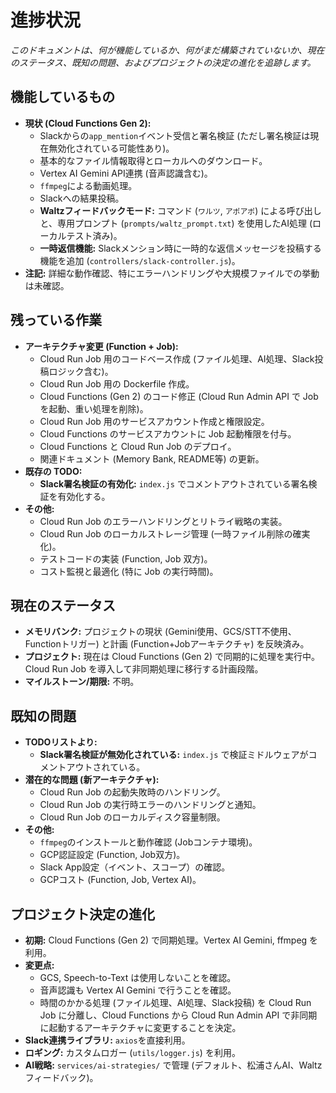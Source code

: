 # 進捗状況

*このドキュメントは、何が機能しているか、何がまだ構築されていないか、現在のステータス、既知の問題、およびプロジェクトの決定の進化を追跡します。*

## 機能しているもの

*   **現状 (Cloud Functions Gen 2):**
    *   Slackからの`app_mention`イベント受信と署名検証 (ただし署名検証は現在無効化されている可能性あり)。
    *   基本的なファイル情報取得とローカルへのダウンロード。
    *   Vertex AI Gemini API連携 (音声認識含む)。
    *   `ffmpeg`による動画処理。
    *   Slackへの結果投稿。
    *   **Waltzフィードバックモード:** コマンド (`ワルツ`, `アポアポ`) による呼び出しと、専用プロンプト (`prompts/waltz_prompt.txt`) を使用したAI処理 (ローカルテスト済み)。
    *   **一時返信機能:** Slackメンション時に一時的な返信メッセージを投稿する機能を追加 (`controllers/slack-controller.js`)。
*   **注記:** 詳細な動作確認、特にエラーハンドリングや大規模ファイルでの挙動は未確認。

## 残っている作業

*   **アーキテクチャ変更 (Function + Job):**
    *   Cloud Run Job 用のコードベース作成 (ファイル処理、AI処理、Slack投稿ロジック含む)。
    *   Cloud Run Job 用の Dockerfile 作成。
    *   Cloud Functions (Gen 2) のコード修正 (Cloud Run Admin API で Job を起動、重い処理を削除)。
    *   Cloud Run Job 用のサービスアカウント作成と権限設定。
    *   Cloud Functions のサービスアカウントに Job 起動権限を付与。
    *   Cloud Functions と Cloud Run Job のデプロイ。
    *   関連ドキュメント (Memory Bank, README等) の更新。
*   **既存の TODO:**
    *   **Slack署名検証の有効化:** `index.js` でコメントアウトされている署名検証を有効化する。
*   **その他:**
    *   Cloud Run Job のエラーハンドリングとリトライ戦略の実装。
    *   Cloud Run Job のローカルストレージ管理 (一時ファイル削除の確実化)。
    *   テストコードの実装 (Function, Job 双方)。
    *   コスト監視と最適化 (特に Job の実行時間)。

## 現在のステータス

*   **メモリバンク:** プロジェクトの現状 (Gemini使用、GCS/STT不使用、Functionトリガー) と計画 (Function+Jobアーキテクチャ) を反映済み。
*   **プロジェクト:** 現在は Cloud Functions (Gen 2) で同期的に処理を実行中。Cloud Run Job を導入して非同期処理に移行する計画段階。
*   **マイルストーン/期限:** 不明。

## 既知の問題

*   **TODOリストより:**
    *   **Slack署名検証が無効化されている:** `index.js` で検証ミドルウェアがコメントアウトされている。
*   **潜在的な問題 (新アーキテクチャ):**
    *   Cloud Run Job の起動失敗時のハンドリング。
    *   Cloud Run Job の実行時エラーのハンドリングと通知。
    *   Cloud Run Job のローカルディスク容量制限。
*   **その他:**
    *   `ffmpeg`のインストールと動作確認 (Jobコンテナ環境)。
    *   GCP認証設定 (Function, Job双方)。
    *   Slack App設定（イベント、スコープ）の確認。
    *   GCPコスト (Function, Job, Vertex AI)。

## プロジェクト決定の進化

*   **初期:** Cloud Functions (Gen 2) で同期処理。Vertex AI Gemini, ffmpeg を利用。
*   **変更点:**
    *   GCS, Speech-to-Text は使用しないことを確認。
    *   音声認識も Vertex AI Gemini で行うことを確認。
    *   時間のかかる処理 (ファイル処理、AI処理、Slack投稿) を Cloud Run Job に分離し、Cloud Functions から Cloud Run Admin API で非同期に起動するアーキテクチャに変更することを決定。
*   **Slack連携ライブラリ:** `axios`を直接利用。
*   **ロギング:** カスタムロガー (`utils/logger.js`) を利用。
*   **AI戦略:** `services/ai-strategies/` で管理 (デフォルト、松浦さんAI、Waltzフィードバック)。

